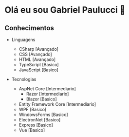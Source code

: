 # Olá eu sou Gabriel Paulucci 👋

## Conhecimentos

* Linguagens
  - CSharp [Avançado]
  - CSS [Avançado]
  - HTML [Avançado]
  - TypeScript [Basico]
  - JavaScript [Basico]
  
* Tecnologias
  * AspNet Core [Intermediario]
    - Razor [Intermediario]
    - Blazor [Basico]
  * Entity Framework Core [Intermediario]
  * WPF [Basico]
  * WindowsForms [Basico]
  * ElectronNet [Basico]
  * Express [Basico]
  * Vue [Basico]
